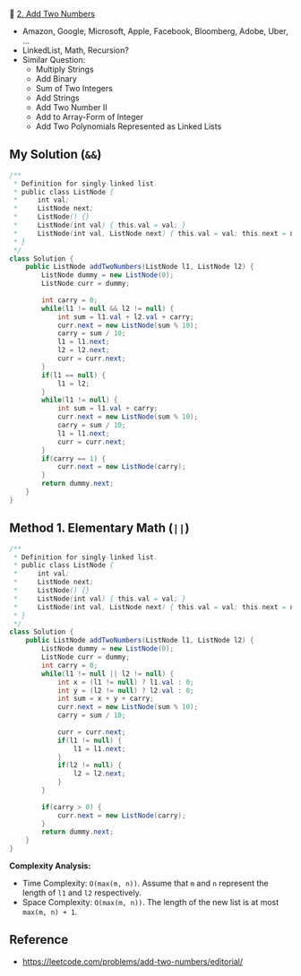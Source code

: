 🌟 [2. Add Two Numbers](https://leetcode.com/problems/add-two-numbers/)

* Amazon, Google, Microsoft, Apple, Facebook, Bloomberg, Adobe, Uber, ...
* LinkedList, Math, Recursion?
* Similar Question:
    * Multiply Strings
    * Add Binary
    * Sum of Two Integers
    * Add Strings
    * Add Two Number II
    * Add to Array-Form of Integer
    * Add Two Polynomials Represented as Linked Lists
    

## My Solution (`&&`)
```java
/**
 * Definition for singly-linked list.
 * public class ListNode {
 *     int val;
 *     ListNode next;
 *     ListNode() {}
 *     ListNode(int val) { this.val = val; }
 *     ListNode(int val, ListNode next) { this.val = val; this.next = next; }
 * }
 */
class Solution {
    public ListNode addTwoNumbers(ListNode l1, ListNode l2) {
        ListNode dummy = new ListNode(0);
        ListNode curr = dummy;
        
        int carry = 0;
        while(l1 != null && l2 != null) {
            int sum = l1.val + l2.val + carry;
            curr.next = new ListNode(sum % 10);
            carry = sum / 10;
            l1 = l1.next;
            l2 = l2.next;
            curr = curr.next;
        }
        if(l1 == null) {
            l1 = l2;
        }
        while(l1 != null) {
            int sum = l1.val + carry;
            curr.next = new ListNode(sum % 10);
            carry = sum / 10;
            l1 = l1.next;
            curr = curr.next;
        }
        if(carry == 1) {
            curr.next = new ListNode(carry);
        }
        return dummy.next;
    }
}
```


## Method 1. Elementary Math (`||`)
```java
/**
 * Definition for singly-linked list.
 * public class ListNode {
 *     int val;
 *     ListNode next;
 *     ListNode() {}
 *     ListNode(int val) { this.val = val; }
 *     ListNode(int val, ListNode next) { this.val = val; this.next = next; }
 * }
 */
class Solution {
    public ListNode addTwoNumbers(ListNode l1, ListNode l2) {
        ListNode dummy = new ListNode(0);
        ListNode curr = dummy;
        int carry = 0;
        while(l1 != null || l2 != null) {
            int x = (l1 != null) ? l1.val : 0;
            int y = (l2 != null) ? l2.val : 0;
            int sum = x + y + carry;
            curr.next = new ListNode(sum % 10);
            carry = sum / 10;
            
            curr = curr.next;
            if(l1 != null) {
                l1 = l1.next;
            }
            if(l2 != null) {
                l2 = l2.next;
            }
        }
        
        if(carry > 0) {
            curr.next = new ListNode(carry);
        }
        return dummy.next;
    }
}
```
**Complexity Analysis:**
* Time Complexity: `O(max(m, n))`. Assume that `m` and `n` represent the length of `l1` and `l2` respectively.
* Space Complexity: `O(max(m, n))`. The length of the new list is at most `max(m, n) + 1`. 


## Reference
* https://leetcode.com/problems/add-two-numbers/editorial/
